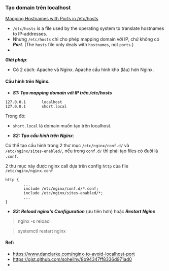 ### Tạo domain trên localhost

[Mapping Hostnames with Ports in /etc/hosts](https://www.baeldung.com/linux/mapping-hostnames-ports)
- `/etc/hosts` is a file used by the operating system to translate hostnames to IP-addresses.
- Nhưng `/etc/hosts` chỉ cho phép mapping domain với IP, chứ không có ***Port***. (The `hosts` file only deals with `hostnames`, not `ports`.)
- 

***Giải pháp***:
- Có 2 cách: Apache và Nginx. Apache cấu hình khó (lâu) hơn Nginx.

#### Cấu hình trên Nginx.
- ***S1: Tạo mapping domain với IP trên /etc/hosts***

```
127.0.0.1       localhost
127.0.0.1       short.local
```
Trong đó:
- `short.local` là domain muốn tạo trên localhost.

- ***S2: Tạo cấu hình trên Nginx***:

Có thể tạo cấu hình trong 2 thư mục `/etc/nginx/conf.d/` và `/etc/nginx/sites-enabled/`, nếu trong `conf.d/` thì phải tạo files có đuôi là `.conf`.

2 thư mục này được nginx call dựa trên config `http` của file `/etc/nginx/nginx.conf`

```
http {
        ...
        include /etc/nginx/conf.d/*.conf;
        include /etc/nginx/sites-enabled/*;
        ...
}
```
- ***S3: Reload nginx's Configuration*** (ưu tiên hơn) hoặc ***Restart Nginx***

> nginx -s reload

> systemctl restart nginx


#### Ref:
- https://www.danclarke.com/nginx-to-avoid-localhost-port
- https://gist.github.com/soheilhy/8b94347ff8336d971ad0
- 

